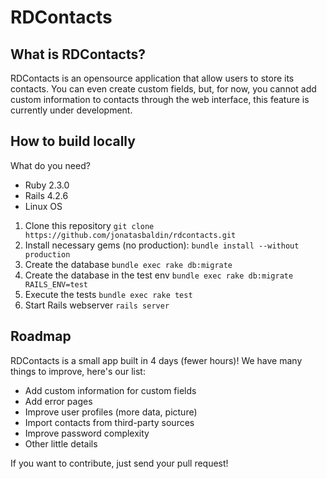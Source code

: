 # RDContacts

## What is RDContacts?
RDContacts is an opensource application that allow users to store its contacts. You can even create custom fields, but, for now, you cannot add custom information to contacts through the web interface, this feature is currently under development.

## How to build locally
What do you need?

* Ruby 2.3.0
* Rails 4.2.6
* Linux OS

1. Clone this repository `git clone https://github.com/jonatasbaldin/rdcontacts.git`
2. Install necessary gems (no production): `bundle install --without production`
3. Create the database `bundle exec rake db:migrate`
3. Create the database in the test env `bundle exec rake db:migrate RAILS_ENV=test`
4. Execute the tests `bundle exec rake test`
5. Start Rails webserver `rails server`

## Roadmap
RDContacts is a small app built in 4 days (fewer hours)! We have many things to improve, here's our list:

* Add custom information for custom fields
* Add error pages
* Improve user profiles (more data, picture)
* Import contacts from third-party sources
* Improve password complexity
* Other little details

If you want to contribute, just send your pull request!
